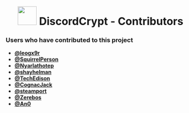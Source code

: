 <h1 align="center">
    <img src="https://assets.gitlab-static.net/uploads/-/system/project/avatar/6431320/discordCrypt-mini.png" 
        height="50" width="50">
    DiscordCrypt - Contributors<h3>Users who have contributed to this project</h3>
</h1>


* [**@leogx9r**](https://gitlab.com/leogx9r)
* [**@SquirrelPerson**](https://google.com)
* [**@Nyarlathotep**](https://google.com)
* [**@shayhelman**](https://twitter.com/shayhelman)
* [**@TechEdison**](https://gitlab.com/TechEdison)
* [**@CognacJack**](https://google.com)
* [**@steamport**](http://github.com/steamp0rt)
* [**@Zerebos**](https://github.com/rauenzi)
* [**@An0**](https://gitlab.com/An0)
